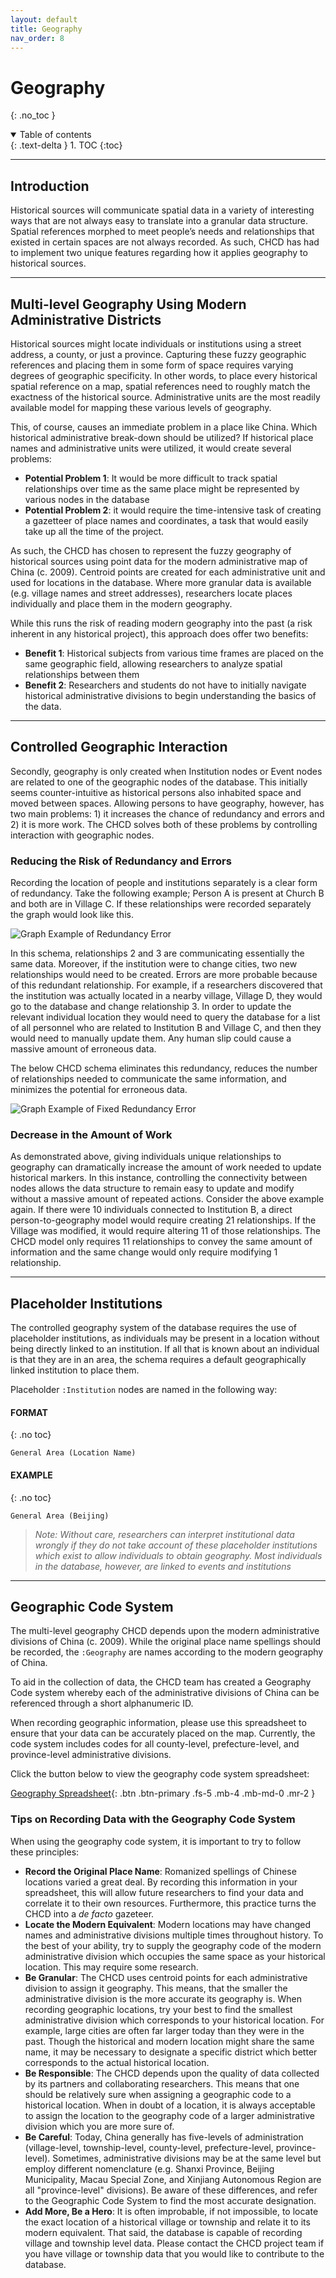 ```yaml
---
layout: default
title: Geography
nav_order: 8
---
```


# Geography
{: .no_toc }

<details open markdown="block">
  <summary>
    Table of contents
  </summary>
  {: .text-delta }
1. TOC
{:toc}
</details>

---

## Introduction
Historical sources will communicate spatial data in a variety of interesting ways that are not always easy to translate into a granular data structure. Spatial references morphed to meet people’s needs and relationships that existed in certain spaces are not always recorded. As such, CHCD has had to implement two unique features regarding how it applies geography to historical sources.

---

## Multi-level Geography Using Modern Administrative Districts
Historical sources might locate individuals or institutions using a street address, a county, or just a province. Capturing these fuzzy geographic references and placing them in some form of space requires varying degrees of geographic specificity. In other words, to place every historical spatial reference on a map, spatial references need to roughly match the exactness of the historical source. Administrative units are the most readily available model for mapping these various levels of geography.

This, of course, causes an immediate problem in a place like China. Which historical administrative break-down should be utilized? If historical place names and administrative units were utilized, it would create several problems:

- **Potential Problem 1**: It would be more difficult to track spatial relationships over time as the same place might be represented by various nodes in the database
- **Potential Problem 2**: it would require the time-intensive task of creating a gazetteer of place names and coordinates, a task that would easily take up all the time of the project.

As such, the CHCD has chosen to represent the fuzzy geography of historical sources using point data for the modern administrative map of China (c. 2009). Centroid points are created for each administrative unit and used for locations in the database. Where more granular data is available (e.g. village names and street addresses), researchers locate places individually and place them in the modern geography.

While this runs the risk of reading modern geography into the past (a risk inherent in any historical project), this approach does offer two benefits:

- **Benefit 1**: Historical subjects from various time frames are placed on the same geographic field, allowing researchers to analyze spatial relationships between them
- **Benefit 2**: Researchers and students do not have to initially navigate historical administrative divisions to begin understanding the basics of the data.

---

## Controlled Geographic Interaction
Secondly, geography is only created when Institution nodes or Event nodes are related to one of the geographic nodes of the database. This initially seems counter-intuitive as historical persons also inhabited space and moved between spaces. Allowing persons to have geography, however, has two main problems: 1) it increases the chance of redundancy and errors and 2) it is more work. The CHCD solves both of these problems by controlling interaction with geographic nodes.

### Reducing the Risk of Redundancy and Errors
Recording the location of people and institutions separately is a clear form of redundancy. Take the following example; Person A is present at Church B and both are in Village C. If these relationships were recorded separately the graph would look like this.

![Graph Example of Redundancy Error](https://raw.githubusercontent.com/chcdatabase/data-collection/gh-pages/assets/images/graph_example_2.jpg)

In this schema, relationships 2 and 3 are communicating essentially the same data. Moreover, if the institution were to change cities, two new relationships would need to be created. Errors are more probable because of this redundant relationship. For example, if a researchers discovered that the institution was actually located in a nearby village, Village D, they would go to the database and change relationship 3. In order to update the relevant individual location they would need to query the database for a list of all personnel who are related to Institution B and Village C, and then they would need to manually update them. Any human slip could cause a massive amount of erroneous data.

The below CHCD schema eliminates this redundancy, reduces the number of relationships needed to communicate the same information, and minimizes the potential for erroneous data.

![Graph Example of Fixed Redundancy Error](https://raw.githubusercontent.com/chcdatabase/data-collection/gh-pages/assets/images/graph_example_3.jpg)

### Decrease in the Amount of Work

As demonstrated above, giving individuals unique relationships to geography can dramatically increase the amount of work needed to update historical markers. In this instance, controlling the connectivity between nodes allows the data structure to remain easy to update and modify without a massive amount of repeated actions. Consider the above example again. If there were 10 individuals connected to Institution B, a direct person-to-geography model would require creating 21 relationships. If the Village was modified, it would require altering 11 of those relationships. The CHCD model only requires 11 relationships to convey the same amount of information and the same change would only require modifying 1 relationship.

---

## Placeholder Institutions

The controlled geography system of the database requires the use of placeholder institutions, as individuals may be present in a location without being directly linked to an institution. If all that is known about an individual is that they are in an area, the schema requires a default geographically linked institution to place them.

Placeholder ```:Institution``` nodes are named in the following way:

#### FORMAT
{: .no toc}

```
General Area (Location Name)
```

#### EXAMPLE
{: .no toc}

```
General Area (Beijing)
```

>*Note: Without care, researchers can interpret institutional data wrongly if they do not take account of these placeholder institutions which exist to allow individuals to obtain geography. Most individuals in the database, however, are linked to events and institutions*

---

## Geographic Code System

The multi-level geography CHCD depends upon the modern administrative divisions of China (c. 2009). While the original place name spellings should be recorded, the ```:Geography``` are names according to the modern geography of China.

To aid in the collection of data, the CHCD team has created a Geography Code system whereby each of the administrative divisions of China can be referenced through a short alphanumeric ID.

When recording geographic information, please use this spreadsheet to ensure that your data can be accurately placed on the map. Currently, the code system includes codes for all county-level, prefecture-level, and province-level administrative divisions.

Click the button below to view the geography code system spreadsheet:

[Geography Spreadsheet](https://docs.google.com/spreadsheets/d/1ModlZCjCUF6n1ajEwcBqw8tif2_R9Vh8P3S7ZGlnto4/edit?usp=sharing){: .btn .btn-primary .fs-5 .mb-4 .mb-md-0 .mr-2 }

### Tips on Recording Data with the Geography Code System
When using the geography code system, it is important to try to follow these principles:

- **Record the Original Place Name**: Romanized spellings of Chinese locations varied a great deal. By recording this information in your spreadsheet, this will allow future researchers to find your data and correlate it to their own resources. Furthermore, this practice turns the CHCD into a *de facto* gazeteer.
- **Locate the Modern Equivalent**: Modern locations may have changed names and administrative divisions multiple times throughout history. To the best of your ability, try to supply the geography code of the modern administrative division which occupies the same space as your historical location. This may require some research.
- **Be Granular**: The CHCD uses centroid points for each administrative division to assign it geography. This means, that the smaller the administrative division is the more accurate its geography is. When recording geographic locations, try your best to find the smallest administrative division which corresponds to your historical location. For example, large cities are often far larger today than they were in the past. Though the historical and modern location might share the same name, it may be necessary to designate a specific district which better corresponds to the actual historical location.
- **Be Responsible**: The CHCD depends upon the quality of data collected by its partners and collaborating researchers. This means that one should be relatively sure when assigning a geographic code to a historical location. When in doubt of a location, it is always acceptable to assign the location to the geography code of a larger administrative division which you are more sure of.
- **Be Careful**: Today, China generally has five-levels of administration (village-level, township-level, county-level, prefecture-level, province-level). Sometimes, administrative divisions may be at the same level but employ different nomenclature (e.g. Shanxi Province, Beijing Municipality, Macau Special Zone, and Xinjiang Autonomous Region are all "province-level" divisions). Be aware of these differences, and refer to the Geographic Code System to find the most accurate designation.
- **Add More, Be a Hero**: It is often improbable, if not impossible, to locate the exact location of a historical village or township and relate it to its modern equivalent. That said, the database is capable of recording village and township level data. Please contact the CHCD project team if you have village or township data that you would like to contribute to the database.
